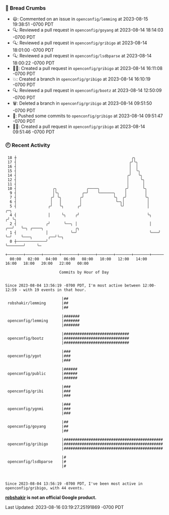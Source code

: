 ### 🍞 Bread Crumbs

 * 😃: Commented on an issue in `openconfig/lemming` at 2023-08-15 19:38:51 -0700 PDT
 * 🔍: Reviewed a pull request in  `openconfig/goyang` at 2023-08-14 18:14:03 -0700 PDT
 * 🔍: Reviewed a pull request in  `openconfig/gribigo` at 2023-08-14 18:01:00 -0700 PDT
 * 🔍: Reviewed a pull request in  `openconfig/lsdbparse` at 2023-08-14 18:00:22 -0700 PDT
 * ✍🏼: Created a pull request in `openconfig/gribigo` at 2023-08-14 16:11:08 -0700 PDT
 * 💥: Created a branch in `openconfig/gribigo` at 2023-08-14 16:10:19 -0700 PDT
 * 🔍: Reviewed a pull request in  `openconfig/bootz` at 2023-08-14 12:50:09 -0700 PDT
 * 🗑: Deleted a branch in `openconfig/gribigo` at 2023-08-14 09:51:50 -0700 PDT
 * 🚢: Pushed some commits to `openconfig/gribigo` at 2023-08-14 09:51:47 -0700 PDT
 * ✍🏼: Created a pull request in `openconfig/gribigo` at 2023-08-14 09:51:46 -0700 PDT

### 🕘 Recent Activity
```
 18 ┼                                                   ╭╮
 17 ┤                                                  ╭╯╰╮
 16 ┤                                                  │  │
 15 ┤                                                  │  ╰╮
 14 ┤                                                 ╭╯   ╰╮
 12 ┤                                                 │     ╰╮
 11 ┤                                                 │      │
 10 ┤                ╭╮             ╭────╮           ╭╯      ╰╮
  9 ┤                │╰╮          ╭─╯    ╰──────╮    │        │
  7 ┤               ╭╯ ╰╮        ╭╯             ╰╮  ╭╯        ╰╮
  6 ┤               │   │        │               ╰─╮│          │
  5 ┤              ╭╯   ╰╮      ╭╯                 ╰╯          │        ╭─╮
  4 ┤              │     ╰╮    ╭╯                              ╰╮      ╭╯ ╰╮
  2 ┤             ╭╯      ╰──╮ │                                │   ╭──╯   ╰─╮ ╭────╮              ╭╮
  1 ┤             │          ╰─╯                                ╰───╯        ╰─╯    ╰───╮       ╭──╯╰─╮
  0 ┼─────────────╯                                                                     ╰───────╯     ╰─
    +───────+───────+───────+───────+───────+───────+───────+───────+───────+───────+───────+───────+────
  00:00   02:00   04:00   06:00   08:00   10:00   12:00   14:00   16:00   18:00   20:00   22:00   00:00   

						Commits by Hour of Day


Since 2023-08-04 13:56:19 -0700 PDT, I'm most active between 12:00-12:59 - with 19 events in that hour.

```



```
                         |##
 robshakir/lemming       |##
                         |##

                         |#######
 openconfig/lemming      |#######
                         |#######

                         |#############################
 openconfig/bootz        |#############################
                         |#############################

                         |###
 openconfig/ygot         |###
                         |###

                         |######
 openconfig/public       |######
                         |######

                         |###
 openconfig/gribi        |###
                         |###

                         |###
 openconfig/ygnmi        |###
                         |###

                         |##
 openconfig/goyang       |##
                         |##

                         |############################################
 openconfig/gribigo      |############################################
                         |############################################

                         |#
 openconfig/lsdbparse    |#
                         |#



Since 2023-08-04 13:56:19 -0700 PDT, I've been most active in openconfig/gribigo, with 44 events.

```
**[robshakir](mailto:robjs@google.com) is not an official Google product.**  


Last Updated: 2023-08-16 03:19:27.25191869 -0700 PDT
